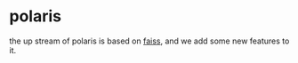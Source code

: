 polaris
========================

the up stream of polaris is based on [faiss](https://github.com/facebookresearch/faiss), and we add some new features to it.